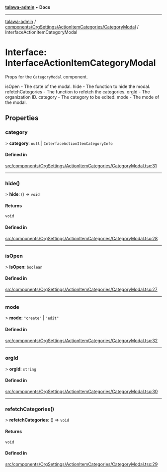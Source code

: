 [**talawa-admin**](../../../../../README.md) • **Docs**

***

[talawa-admin](../../../../../modules.md) / [components/OrgSettings/ActionItemCategories/CategoryModal](../README.md) / InterfaceActionItemCategoryModal

# Interface: InterfaceActionItemCategoryModal

Props for the `CategoryModal` component.

isOpen - The state of the modal.
hide - The function to hide the modal.
refetchCategories - The function to refetch the categories.
orgId - The organization ID.
category - The category to be edited.
mode - The mode of the modal.

## Properties

### category

\> **category**: `null` \| `InterfaceActionItemCategoryInfo`

#### Defined in

[src/components/OrgSettings/ActionItemCategories/CategoryModal.tsx:31](https://github.com/PalisadoesFoundation/talawa-admin/blob/3f6b41a67c6932f4c0bce6ffb822d4ef12ede8c8/src/components/OrgSettings/ActionItemCategories/CategoryModal.tsx#L31)

***

### hide()

\> **hide**: () =\> `void`

#### Returns

`void`

#### Defined in

[src/components/OrgSettings/ActionItemCategories/CategoryModal.tsx:28](https://github.com/PalisadoesFoundation/talawa-admin/blob/3f6b41a67c6932f4c0bce6ffb822d4ef12ede8c8/src/components/OrgSettings/ActionItemCategories/CategoryModal.tsx#L28)

***

### isOpen

\> **isOpen**: `boolean`

#### Defined in

[src/components/OrgSettings/ActionItemCategories/CategoryModal.tsx:27](https://github.com/PalisadoesFoundation/talawa-admin/blob/3f6b41a67c6932f4c0bce6ffb822d4ef12ede8c8/src/components/OrgSettings/ActionItemCategories/CategoryModal.tsx#L27)

***

### mode

\> **mode**: `"create"` \| `"edit"`

#### Defined in

[src/components/OrgSettings/ActionItemCategories/CategoryModal.tsx:32](https://github.com/PalisadoesFoundation/talawa-admin/blob/3f6b41a67c6932f4c0bce6ffb822d4ef12ede8c8/src/components/OrgSettings/ActionItemCategories/CategoryModal.tsx#L32)

***

### orgId

\> **orgId**: `string`

#### Defined in

[src/components/OrgSettings/ActionItemCategories/CategoryModal.tsx:30](https://github.com/PalisadoesFoundation/talawa-admin/blob/3f6b41a67c6932f4c0bce6ffb822d4ef12ede8c8/src/components/OrgSettings/ActionItemCategories/CategoryModal.tsx#L30)

***

### refetchCategories()

\> **refetchCategories**: () =\> `void`

#### Returns

`void`

#### Defined in

[src/components/OrgSettings/ActionItemCategories/CategoryModal.tsx:29](https://github.com/PalisadoesFoundation/talawa-admin/blob/3f6b41a67c6932f4c0bce6ffb822d4ef12ede8c8/src/components/OrgSettings/ActionItemCategories/CategoryModal.tsx#L29)
